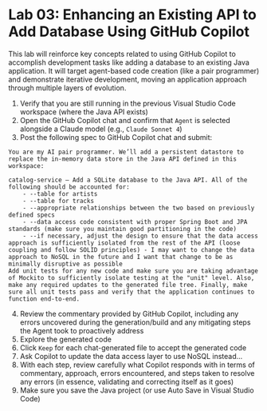 # Lab 03: Enhancing an Existing API to Add Database Using GitHub Copilot

This lab will reinforce key concepts related to using GitHub Copilot to accomplish development tasks like adding a database to an existing Java application. It will target agent-based code creation (like a pair programmer) and demonstrate iterative development, moving an application approach through multiple layers of evolution.

1. Verify that you are still running in the previous Visual Studio Code workspace (where the Java API exists)
2. Open the GitHub Copilot chat and confirm that `Agent` is selected alongside a Claude model (e.g., `Claude Sonnet 4`)
3. Post the following spec to GitHub Copilot chat and submit:

```text
You are my AI pair programmer. We’ll add a persistent datastore to replace the in-memory data store in the Java API defined in this workspace:

catalog-service — Add a SQLite database to the Java API. All of the following should be accounted for:
    - --table for artists
    - --table for tracks
    - --appropriate relationships between the two based on previously defined specs
    - --data access code consistent with proper Spring Boot and JPA standards (make sure you maintain good partitioning in the code)
    - --if necessary, adjust the design to ensure that the data access approach is sufficiently isolated from the rest of the API (loose coupling and follow SOLID principles) - I may want to change the data approach to NoSQL in the future and I want that change to be as minimally disruptive as possible
Add unit tests for any new code and make sure you are taking advantage of Mockito to sufficiently isolate testing at the "unit" level. Also, make any required updates to the generated file tree. Finally, make sure all unit tests pass and verify that the application continues to function end-to-end.
```

4. Review the commentary provided by GitHub Copilot, including any errors uncovered during the generation/build and any mitigating steps the Agent took to proactively address
5. Explore the generated code
6. Click `Keep` for each chat-generated file to accept the generated code
7. Ask Copilot to update the data access layer to use NoSQL instead...
8. With each step, review carefully what Copilot responds with in terms of commentary, approach, errors encountered, and steps taken to resolve any errors (in essence, validating and correcting itself as it goes)
9. Make sure you save the Java project (or use Auto Save in Visual Studio Code)
